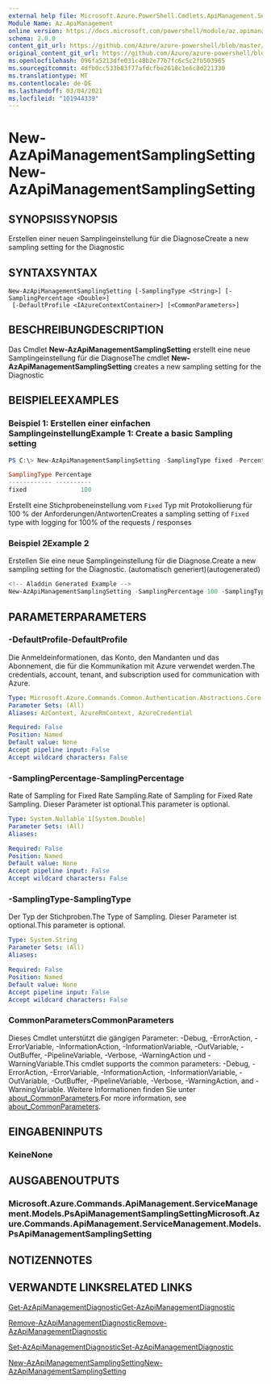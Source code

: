 ```yaml
---
external help file: Microsoft.Azure.PowerShell.Cmdlets.ApiManagement.ServiceManagement.dll-Help.xml
Module Name: Az.ApiManagement
online version: https://docs.microsoft.com/powershell/module/az.apimanagement/new-azapimanagementsamplingsetting
schema: 2.0.0
content_git_url: https://github.com/Azure/azure-powershell/blob/master/src/ApiManagement/ApiManagement/help/New-AzApiManagementSamplingSetting.md
original_content_git_url: https://github.com/Azure/azure-powershell/blob/master/src/ApiManagement/ApiManagement/help/New-AzApiManagementSamplingSetting.md
ms.openlocfilehash: 096fa5213dfe031c48b2e77b7fc6c5c2fb503965
ms.sourcegitcommit: 4dfb0cc533b83f77afdcfbe2618c1e6c8d221330
ms.translationtype: MT
ms.contentlocale: de-DE
ms.lasthandoff: 03/04/2021
ms.locfileid: "101944339"
---
```

# <span data-ttu-id="44d7e-101">New-AzApiManagementSamplingSetting</span><span class="sxs-lookup"><span data-stu-id="44d7e-101">New-AzApiManagementSamplingSetting</span></span>

## <span data-ttu-id="44d7e-102">SYNOPSIS</span><span class="sxs-lookup"><span data-stu-id="44d7e-102">SYNOPSIS</span></span>
<span data-ttu-id="44d7e-103">Erstellen einer neuen Samplingeinstellung für die Diagnose</span><span class="sxs-lookup"><span data-stu-id="44d7e-103">Create a new sampling setting for the Diagnostic</span></span>

## <span data-ttu-id="44d7e-104">SYNTAX</span><span class="sxs-lookup"><span data-stu-id="44d7e-104">SYNTAX</span></span>

```
New-AzApiManagementSamplingSetting [-SamplingType <String>] [-SamplingPercentage <Double>]
 [-DefaultProfile <IAzureContextContainer>] [<CommonParameters>]
```

## <span data-ttu-id="44d7e-105">BESCHREIBUNG</span><span class="sxs-lookup"><span data-stu-id="44d7e-105">DESCRIPTION</span></span>
<span data-ttu-id="44d7e-106">Das Cmdlet **New-AzApiManagementSamplingSetting** erstellt eine neue Samplingeinstellung für die Diagnose</span><span class="sxs-lookup"><span data-stu-id="44d7e-106">The cmdlet **New-AzApiManagementSamplingSetting** creates a new sampling setting for the Diagnostic</span></span>

## <span data-ttu-id="44d7e-107">BEISPIELE</span><span class="sxs-lookup"><span data-stu-id="44d7e-107">EXAMPLES</span></span>

### <span data-ttu-id="44d7e-108">Beispiel 1: Erstellen einer einfachen Samplingeinstellung</span><span class="sxs-lookup"><span data-stu-id="44d7e-108">Example 1: Create a basic Sampling setting</span></span>
```powershell
PS C:\> New-AzApiManagementSamplingSetting -SamplingType fixed -Percentage 100

SamplingType Percentage
------------ ----------
fixed               100
```

<span data-ttu-id="44d7e-109">Erstellt eine Stichprobeneinstellung vom `Fixed` Typ mit Protokollierung für 100 % der Anforderungen/Antworten</span><span class="sxs-lookup"><span data-stu-id="44d7e-109">Creates a sampling setting of `Fixed` type with logging for 100% of the requests / responses</span></span>

### <span data-ttu-id="44d7e-110">Beispiel 2</span><span class="sxs-lookup"><span data-stu-id="44d7e-110">Example 2</span></span>

<span data-ttu-id="44d7e-111">Erstellen Sie eine neue Samplingeinstellung für die Diagnose.</span><span class="sxs-lookup"><span data-stu-id="44d7e-111">Create a new sampling setting for the Diagnostic.</span></span> <span data-ttu-id="44d7e-112">(automatisch generiert)</span><span class="sxs-lookup"><span data-stu-id="44d7e-112">(autogenerated)</span></span>

```powershell
<!-- Aladdin Generated Example --> 
New-AzApiManagementSamplingSetting -SamplingPercentage 100 -SamplingType fixed
```

## <span data-ttu-id="44d7e-113">PARAMETER</span><span class="sxs-lookup"><span data-stu-id="44d7e-113">PARAMETERS</span></span>

### <span data-ttu-id="44d7e-114">-DefaultProfile</span><span class="sxs-lookup"><span data-stu-id="44d7e-114">-DefaultProfile</span></span>
<span data-ttu-id="44d7e-115">Die Anmeldeinformationen, das Konto, den Mandanten und das Abonnement, die für die Kommunikation mit Azure verwendet werden.</span><span class="sxs-lookup"><span data-stu-id="44d7e-115">The credentials, account, tenant, and subscription used for communication with Azure.</span></span>

```yaml
Type: Microsoft.Azure.Commands.Common.Authentication.Abstractions.Core.IAzureContextContainer
Parameter Sets: (All)
Aliases: AzContext, AzureRmContext, AzureCredential

Required: False
Position: Named
Default value: None
Accept pipeline input: False
Accept wildcard characters: False
```

### <span data-ttu-id="44d7e-116">-SamplingPercentage</span><span class="sxs-lookup"><span data-stu-id="44d7e-116">-SamplingPercentage</span></span>
<span data-ttu-id="44d7e-117">Rate of Sampling for Fixed Rate Sampling.</span><span class="sxs-lookup"><span data-stu-id="44d7e-117">Rate of Sampling for Fixed Rate Sampling.</span></span> <span data-ttu-id="44d7e-118">Dieser Parameter ist optional.</span><span class="sxs-lookup"><span data-stu-id="44d7e-118">This parameter is optional.</span></span>

```yaml
Type: System.Nullable`1[System.Double]
Parameter Sets: (All)
Aliases:

Required: False
Position: Named
Default value: None
Accept pipeline input: False
Accept wildcard characters: False
```

### <span data-ttu-id="44d7e-119">-SamplingType</span><span class="sxs-lookup"><span data-stu-id="44d7e-119">-SamplingType</span></span>
<span data-ttu-id="44d7e-120">Der Typ der Stichproben.</span><span class="sxs-lookup"><span data-stu-id="44d7e-120">The Type of Sampling.</span></span>
<span data-ttu-id="44d7e-121">Dieser Parameter ist optional.</span><span class="sxs-lookup"><span data-stu-id="44d7e-121">This parameter is optional.</span></span>

```yaml
Type: System.String
Parameter Sets: (All)
Aliases:

Required: False
Position: Named
Default value: None
Accept pipeline input: False
Accept wildcard characters: False
```

### <span data-ttu-id="44d7e-122">CommonParameters</span><span class="sxs-lookup"><span data-stu-id="44d7e-122">CommonParameters</span></span>
<span data-ttu-id="44d7e-123">Dieses Cmdlet unterstützt die gängigen Parameter: -Debug, -ErrorAction, -ErrorVariable, -InformationAction, -InformationVariable, -OutVariable, -OutBuffer, -PipelineVariable, -Verbose, -WarningAction und -WarningVariable.</span><span class="sxs-lookup"><span data-stu-id="44d7e-123">This cmdlet supports the common parameters: -Debug, -ErrorAction, -ErrorVariable, -InformationAction, -InformationVariable, -OutVariable, -OutBuffer, -PipelineVariable, -Verbose, -WarningAction, and -WarningVariable.</span></span> <span data-ttu-id="44d7e-124">Weitere Informationen finden Sie unter [about_CommonParameters](http://go.microsoft.com/fwlink/?LinkID=113216).</span><span class="sxs-lookup"><span data-stu-id="44d7e-124">For more information, see [about_CommonParameters](http://go.microsoft.com/fwlink/?LinkID=113216).</span></span>

## <span data-ttu-id="44d7e-125">EINGABEN</span><span class="sxs-lookup"><span data-stu-id="44d7e-125">INPUTS</span></span>

### <span data-ttu-id="44d7e-126">Keine</span><span class="sxs-lookup"><span data-stu-id="44d7e-126">None</span></span>

## <span data-ttu-id="44d7e-127">AUSGABEN</span><span class="sxs-lookup"><span data-stu-id="44d7e-127">OUTPUTS</span></span>

### <span data-ttu-id="44d7e-128">Microsoft.Azure.Commands.ApiManagement.ServiceManagement.Models.PsApiManagementSamplingSetting</span><span class="sxs-lookup"><span data-stu-id="44d7e-128">Microsoft.Azure.Commands.ApiManagement.ServiceManagement.Models.PsApiManagementSamplingSetting</span></span>

## <span data-ttu-id="44d7e-129">NOTIZEN</span><span class="sxs-lookup"><span data-stu-id="44d7e-129">NOTES</span></span>

## <span data-ttu-id="44d7e-130">VERWANDTE LINKS</span><span class="sxs-lookup"><span data-stu-id="44d7e-130">RELATED LINKS</span></span>

[<span data-ttu-id="44d7e-131">Get-AzApiManagementDiagnostic</span><span class="sxs-lookup"><span data-stu-id="44d7e-131">Get-AzApiManagementDiagnostic</span></span>](./Get-AzApiManagementDiagnostic.md)

[<span data-ttu-id="44d7e-132">Remove-AzApiManagementDiagnostic</span><span class="sxs-lookup"><span data-stu-id="44d7e-132">Remove-AzApiManagementDiagnostic</span></span>](./Remove-AzApiManagementDiagnostic.md)

[<span data-ttu-id="44d7e-133">Set-AzApiManagementDiagnostic</span><span class="sxs-lookup"><span data-stu-id="44d7e-133">Set-AzApiManagementDiagnostic</span></span>](./Set-AzApiManagementDiagnostic.md)

[<span data-ttu-id="44d7e-134">New-AzApiManagementSamplingSetting</span><span class="sxs-lookup"><span data-stu-id="44d7e-134">New-AzApiManagementSamplingSetting</span></span>](./New-AzApiManagementHttpMessageDiagnostic.md)
